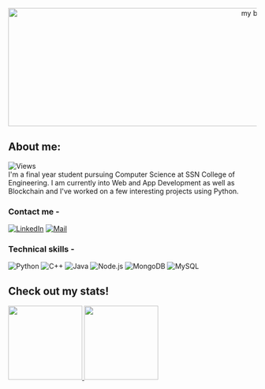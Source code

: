 <p align="center">
<img height="240" width = "1000" src="https://c.tenor.com/727qo8TxQjcAAAAd/jujutsu-kaisen-gojo-satoru.gif" alt="my banner" />
</p>

## About me:
![Views](https://komarev.com/ghpvc/?username=adityakp15&color=blue&label=Profile+Views)
<br>
I'm a final year student pursuing Computer Science at SSN College of Engineering. I am currently into Web and App Development as well as Blockchain and I've worked on a few interesting projects using Python.

### Contact me -
<a href="https://www.linkedin.com/in/adityakp15/"><img src="https://img.shields.io/badge/LinkedIn-0077B5?style=for-the-badge&logo=linkedin&logoColor=white" alt="LinkedIn"></a>
<a href="mailto:aditponnu@gmail.com"><img src="https://img.shields.io/badge/-Mail-%23EA4335?style=for-the-badge&logo=gmail&logoColor=white" alt="Mail"></a>

### Technical skills -
![Python](https://img.shields.io/badge/Python-14354C?style=for-the-badge&logo=python&logoColor=white)
![C++](https://img.shields.io/badge/-c++-blue?style=for-the-badge&logo=c%2B%2B&logoColor=white)
![Java](https://img.shields.io/badge/Java-ED8B00?style=for-the-badge&logo=java&logoColor=white)
![Node.js](https://img.shields.io/badge/Node.js-43853D?style=for-the-badge&logo=node.js&logoColor=white)
![MongoDB](https://img.shields.io/badge/MongoDB-4EA94B?style=for-the-badge&logo=mongodb&logoColor=white)
![MySQL](https://img.shields.io/badge/MySQL-00000F?style=for-the-badge&logo=mysql&logoColor=white)

## Check out my stats!
<div>
  <a href="https://github.com/adityakp15">
    <img height="150" src="https://github-readme-stats-eight-theta.vercel.app/api?username=adityakp15&show_icons=true&theme=tokyonight&include_all_commits=true&count_private=true"/>
    <img height="150" src="https://github-readme-stats-eight-theta.vercel.app/api/top-langs/?username=adityakp15&layout=compact&langs_count=8&theme=tokyonight"/>
  </a>
</div>
